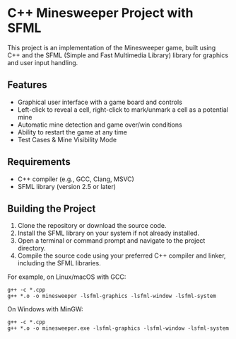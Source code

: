 # C++ Minesweeper Project with SFML

This project is an implementation of the Minesweeper game, built using C++ and the SFML (Simple and Fast Multimedia Library) library for graphics and user input handling.

## Features

- Graphical user interface with a game board and controls
- Left-click to reveal a cell, right-click to mark/unmark a cell as a potential mine
- Automatic mine detection and game over/win conditions
- Ability to restart the game at any time
- Test Cases & Mine Visibility Mode

## Requirements

- C++ compiler (e.g., GCC, Clang, MSVC)
- SFML library (version 2.5 or later)

## Building the Project

1. Clone the repository or download the source code.
2. Install the SFML library on your system if not already installed.
3. Open a terminal or command prompt and navigate to the project directory.
4. Compile the source code using your preferred C++ compiler and linker, including the SFML libraries.

For example, on Linux/macOS with GCC:

```
g++ -c *.cpp
g++ *.o -o minesweeper -lsfml-graphics -lsfml-window -lsfml-system
```

On Windows with MinGW:

```
g++ -c *.cpp
g++ *.o -o minesweeper.exe -lsfml-graphics -lsfml-window -lsfml-system
```
